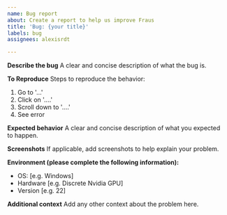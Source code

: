 ```yaml
---
name: Bug report
about: Create a report to help us improve Fraus
title: 'Bug: {your title}'
labels: bug
assignees: alexisrdt

---
```


**Describe the bug**
A clear and concise description of what the bug is.

**To Reproduce**
Steps to reproduce the behavior:
1. Go to '...'
2. Click on '....'
3. Scroll down to '....'
4. See error

**Expected behavior**
A clear and concise description of what you expected to happen.

**Screenshots**
If applicable, add screenshots to help explain your problem.

**Environment (please complete the following information):**
 - OS: [e.g. Windows]
 - Hardware [e.g. Discrete Nvidia GPU]
 - Version [e.g. 22]

**Additional context**
Add any other context about the problem here.
